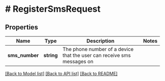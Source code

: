 # # RegisterSmsRequest

## Properties

Name | Type | Description | Notes
------------ | ------------- | ------------- | -------------
**sms_number** | **string** | The phone number of a device that the user can receive sms messages on | 

[[Back to Model list]](../../README.md#documentation-for-models) [[Back to API list]](../../README.md#documentation-for-api-endpoints) [[Back to README]](../../README.md)


